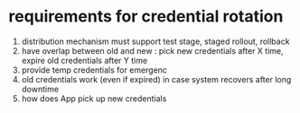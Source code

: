 
# requirements for credential rotation 

1. distribution mechanism must support test stage, staged rollout, rollback
2. have overlap between old and new : pick new credentials after X time, expire old credentials after Y time
3. provide temp credentials for emergenc
4. old credentials work (even if expired) in case system recovers after long downtime
5. how does App pick up new credentials 


